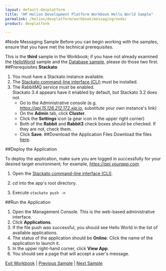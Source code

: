 ```yaml
---
layout: default-devplatform
title: "HP Helion Development Platform Workbook Hello World Sample"
permalink: /helion/devplatform/workbook/messaging/node/
product: devplatform

---
```

#Node Messaging Sample
Before you can begin working with the samples, ensure that you have met the technical prerequisites.

This is the **third** sample in the Workbook; if you have not already examined the [HelloWorld](/helion/devplatform/workbook/helloworld/node/) sample and the [Database sample](/helion/devplatform/workbook/database/node/), please do those two first.
##Prerequisites
**Stackato**

1. You must have a Stackato instance available. 
2. The  [Stackato command-line interface (CLI)](http://docs.stackato.com/user/client/index.html#client) must be installed. 
3. The RabbitMQ service must be enabled. <br> Stackato 3.4 appears have it enabled by default, but Stackato 3.2 does not. 
	- Go to the Administrative console (e.g. *https://api.15.126.212.172.xip.io*, substitute your own instance's link)
	- On the **Admin** tab, click **Cluster**.
	- Click the **Settings** icon (a gear icon in the upper right corner)
	- Both of the **Rabbit** and **Rabbit3** check boxes should be checked. If they are not, check them.
	- Click **Save**.
##Download the Application Files
Download the files [here](https://gitlab.gozer.hpcloud.net/developer-experience/rabbitmq-node).

 
##Deploy the Application

To deploy the application, make sure you are logged in successfully for your desired target environment; for example, *https://api.yourapp.com*.

1. Open the  [Stackato command-line interface (CLI)](http://docs.stackato.com/user/client/index.html#client).

2. *cd* into the app's root directory.
3. Execute `stackato push -n` 

##Run the Application

1. Open the Management Console. This is the web-based administrative interface.
2. Click **Applications**.
3. If the file push was successful, you should see Hello World in the list of available applications. 
4. The status of the application should be **Online**. Click the name of the application to launch it. 
5. In the upper right-hand corner, click **View App**.
6. You should see a page that will accept a user's message.

[Exit Workbook](/helion/devplatform/) | [Previous Sample](/helion/devplatform/workbook/helloworld/node/) | [Next Sample](/helion/devplatform/workbook/database/node/)